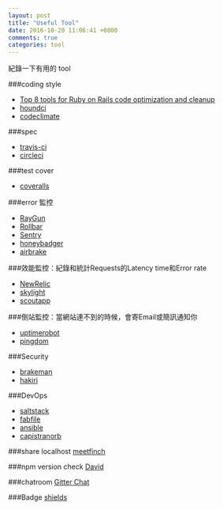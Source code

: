 ```yaml
---
layout: post
title: "Useful Tool"
date: 2016-10-20 11:06:41 +0800
comments: true
categories: tool
---
```


紀錄一下有用的 tool

<!-- more -->

###coding style  

* [Top 8 tools for Ruby on Rails code optimization and cleanup](https://infinum.co/the-capsized-eight/articles/top-8-tools-for-ruby-on-rails-code-optimization-and-cleanup)
* [houndci](https://houndci.com)  
* [codeclimate](https://codeclimate.com/)

###spec
* [travis-ci](https://travis-ci.org/)
* [circleci](https://circleci.com/)

###test cover
* [coveralls](https://coveralls.io/)

###error 監控
* [RayGun](https://raygun.com/)
* [Rollbar](https://rollbar.com/)
* [Sentry](https://getsentry.com/welcome/)
* [honeybadger](https://www.honeybadger.io/)
* [airbrake](https://airbrake.io/)

###效能監控：紀錄和統計Requests的Latency time和Error rate
* [NewRelic](https://newrelic.com/)
* [skylight](https://www.skylight.io/)
* [scoutapp](https://scoutapp.com/)

###倒站監控：當網站連不到的時候，會寄Email或簡訊通知你
* [uptimerobot](https://uptimerobot.com/)
* [pingdom](https://tools.pingdom.com/)

###Security
* [brakeman](https://brakemanpro.com/)
* [hakiri](https://hakiri.io/)

###DevOps
* [saltstack](https://saltstack.com/)
* [fabfile](http://www.fabfile.org/)
* [ansible](https://www.ansible.com/)
* [capistranorb](http://capistranorb.com/#)

###share localhost
[meetfinch](https://meetfinch.com/)

###npm version check
[David](https://david-dm.org/)

###chatroom
[Gitter Chat](https://gitter.im/)

###Badge
[shields](http://shields.io/)